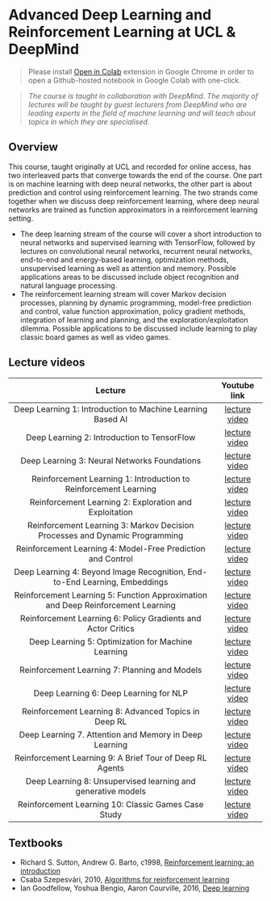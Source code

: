 # Advanced Deep Learning and Reinforcement Learning at UCL & DeepMind 

> Please install [Open in Colab](https://chrome.google.com/webstore/detail/open-in-colab/iogfkhleblhcpcekbiedikdehleodpjo) extension in Google Chrome in order to open a Github-hosted notebook in Google Colab with one-click.

> *The course is taught in collaboration with DeepMind. The majority of lectures will be taught by guest lecturers from DeepMind who are leading experts in the field of machine learning and will teach about topics in which they are specialised.*



## Overview

This course, taught originally at UCL and recorded for online access, has two interleaved parts that converge towards the end of the course. One part is on machine learning with deep neural networks, the other part is about prediction and control using reinforcement learning. The two strands come together when we discuss deep reinforcement learning, where deep neural networks are trained as function approximators in a reinforcement learning setting.

- The deep learning stream of the course will cover a short introduction to neural networks and supervised learning with TensorFlow, followed by lectures on convolutional neural networks, recurrent neural networks, end-to-end and energy-based learning, optimization methods, unsupervised learning as well as attention and memory. Possible applications areas to be discussed include object recognition and natural language processing.
- The reinforcement learning stream will cover Markov decision processes, planning by dynamic programming, model-free prediction and control, value function approximation, policy gradient methods, integration of learning and planning, and the exploration/exploitation dilemma. Possible applications to be discussed include learning to play classic board games as well as video games.



## Lecture videos

|                           Lecture                            |                         Youtube link                         |
| :----------------------------------------------------------: | :----------------------------------------------------------: |
|  Deep Learning 1: Introduction to Machine Learning Based AI  | [lecture video](https://www.youtube.com/watch?v=iOh7QUZGyiU&list=PLqYmG7hTraZDNJre23vqCGIVpfZ_K2RZs&index=2&t=0s) |
|         Deep Learning 2: Introduction to TensorFlow          | [lecture video](https://www.youtube.com/watch?v=JO0LwmIlWw0&list=PLqYmG7hTraZDNJre23vqCGIVpfZ_K2RZs&index=2) |
|         Deep Learning 3: Neural Networks Foundations         | [lecture video](https://www.youtube.com/watch?v=5eAXoPSBgnE&list=PLqYmG7hTraZDNJre23vqCGIVpfZ_K2RZs&index=3) |
| Reinforcement Learning 1: Introduction to Reinforcement Learning | [lecture video](https://www.youtube.com/watch?v=ISk80iLhdfU&list=PLqYmG7hTraZDNJre23vqCGIVpfZ_K2RZs&index=4) |
|    Reinforcement Learning 2: Exploration and Exploitation    | [lecture video](https://www.youtube.com/watch?v=eM6IBYVqXEA&list=PLqYmG7hTraZDNJre23vqCGIVpfZ_K2RZs&index=5) |
| Reinforcement Learning 3: Markov Decision Processes and Dynamic Programming | [lecture video](https://www.youtube.com/watch?v=hMbxmRyDw5M&list=PLqYmG7hTraZDNJre23vqCGIVpfZ_K2RZs&index=6) |
| Reinforcement Learning 4: Model-Free Prediction and Control  | [lecture video](https://www.youtube.com/watch?v=hMbxmRyDw5M&list=PLqYmG7hTraZDNJre23vqCGIVpfZ_K2RZs&index=7) |
| Deep Learning 4: Beyond Image Recognition, End-to-End Learning, Embeddings | [lecture video](https://www.youtube.com/watch?v=hMbxmRyDw5M&list=PLqYmG7hTraZDNJre23vqCGIVpfZ_K2RZs&index=8) |
| Reinforcement Learning 5: Function Approximation and Deep Reinforcement Learning | [lecture video](https://www.youtube.com/watch?v=hMbxmRyDw5M&list=PLqYmG7hTraZDNJre23vqCGIVpfZ_K2RZs&index=9) |
| Reinforcement Learning 6: Policy Gradients and Actor Critics | [lecture video](https://www.youtube.com/watch?v=hMbxmRyDw5M&list=PLqYmG7hTraZDNJre23vqCGIVpfZ_K2RZs&index=10) |
|      Deep Learning 5: Optimization for Machine Learning      | [lecture video](https://www.youtube.com/watch?v=hMbxmRyDw5M&list=PLqYmG7hTraZDNJre23vqCGIVpfZ_K2RZs&index=11) |
|        Reinforcement Learning 7: Planning and Models         | [lecture video](https://www.youtube.com/watch?v=hMbxmRyDw5M&list=PLqYmG7hTraZDNJre23vqCGIVpfZ_K2RZs&index=12) |
|            Deep Learning 6: Deep Learning for NLP            | [lecture video](https://www.youtube.com/watch?v=hMbxmRyDw5M&list=PLqYmG7hTraZDNJre23vqCGIVpfZ_K2RZs&index=13) |
|     Reinforcement Learning 8: Advanced Topics in Deep RL     | [lecture video](https://www.youtube.com/watch?v=hMbxmRyDw5M&list=PLqYmG7hTraZDNJre23vqCGIVpfZ_K2RZs&index=14) |
|    Deep Learning 7. Attention and Memory in Deep Learning    | [lecture video](https://www.youtube.com/watch?v=hMbxmRyDw5M&list=PLqYmG7hTraZDNJre23vqCGIVpfZ_K2RZs&index=15) |
|   Reinforcement Learning 9: A Brief Tour of Deep RL Agents   | [lecture video](https://www.youtube.com/watch?v=hMbxmRyDw5M&list=PLqYmG7hTraZDNJre23vqCGIVpfZ_K2RZs&index=16) |
| Deep Learning 8: Unsupervised learning and generative models | [lecture video](https://www.youtube.com/watch?v=hMbxmRyDw5M&list=PLqYmG7hTraZDNJre23vqCGIVpfZ_K2RZs&index=17) |
|     Reinforcement Learning 10: Classic Games Case Study      | [lecture video](https://www.youtube.com/watch?v=hMbxmRyDw5M&list=PLqYmG7hTraZDNJre23vqCGIVpfZ_K2RZs&index=18) |



## Textbooks

- Richard S. Sutton, Andrew G. Barto, c1998, [Reinforcement learning: an introduction](http://readinglists.ucl.ac.uk/items/EEE8C654-B187-3C97-063B-E2292223E61A.html)
- Csaba Szepesvári, 2010, [Algorithms for reinforcement learning](http://readinglists.ucl.ac.uk/items/02035B4F-F412-9450-9D4B-6BD7AA1DC85D.html)
- Ian Goodfellow, Yoshua Bengio, Aaron Courville, 2016, [Deep learning](http://readinglists.ucl.ac.uk/items/4F7B3A0D-08E8-2725-8102-42D59B0793F9.html)